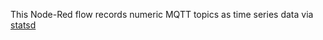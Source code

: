 This Node-Red flow records numeric MQTT topics as time series data via [statsd](https://github.com/etsy/statsd)
